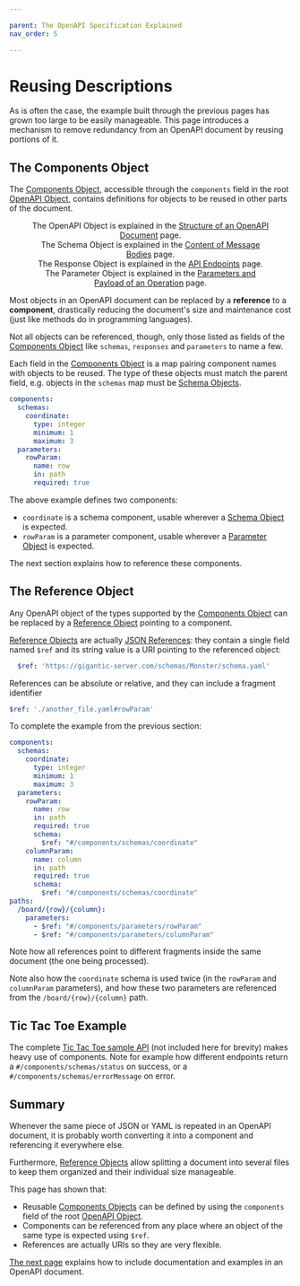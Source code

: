 ```yaml
---

parent: The OpenAPI Specification Explained
nav_order: 5

---
```


# Reusing Descriptions

As is often the case, the example built through the previous pages has grown too large to be easily manageable. This page introduces a mechanism to remove redundancy from an OpenAPI document by reusing portions of it.

## The Components Object

The [Components Object](https://spec.openapis.org/oas/v3.1.0#componentsObject),
accessible through the `components` field in the root [OpenAPI Object](https://spec.openapis.org/oas/v3.1.0#oasObject), contains definitions for objects to be reused in other parts of the document.

<figure style="text-align:center">
   <object type="image/svg+xml" data="img/components-object.svg"></object>
  <figcaption>The OpenAPI Object is explained in the <a href="specification-structure.html">Structure of an OpenAPI Document</a> page.<br/>The Schema Object is explained in the <a href="specification-content.html">Content of Message Bodies</a> page.<br/>The Response Object is explained in the <a href="specification-paths.html">API Endpoints</a> page.<br/>The Parameter Object is explained in the <a href="specification-parameters.html">Parameters and Payload of an Operation</a> page.</figcaption>
</figure>

Most objects in an OpenAPI document can be replaced by a **reference** to a **component**, drastically reducing the document's size and maintenance cost (just like methods do in programming languages).

Not all objects can be referenced, though, only those listed as fields of the [Components Object](https://spec.openapis.org/oas/v3.1.0#componentsObject) like `schemas`, `responses` and `parameters` to name a few.

Each field in the [Components Object](https://spec.openapis.org/oas/v3.1.0#componentsObject) is a map pairing component names with objects to be reused. The type of these objects must match the parent field, e.g. objects in the `schemas` map must be [Schema Objects](https://spec.openapis.org/oas/v3.1.0#schemaObject).

```yaml
components:
  schemas:
    coordinate:
      type: integer
      minimum: 1
      maximum: 3
  parameters:
    rowParam:
      name: row
      in: path
      required: true
```

The above example defines two components:

- `coordinate` is a schema component, usable wherever a [Schema Object](https://spec.openapis.org/oas/v3.1.0#schemaObject) is expected.
- `rowParam` is a parameter component, usable wherever a [Parameter Object](https://spec.openapis.org/oas/v3.1.0#parameterObject) is expected.

The next section explains how to reference these components.

## The Reference Object

Any OpenAPI object of the types supported by the [Components Object](https://spec.openapis.org/oas/v3.1.0#componentsObject) can be replaced by a [Reference Object](https://spec.openapis.org/oas/v3.1.0#referenceObject) pointing to a component.

[Reference Objects](https://spec.openapis.org/oas/v3.1.0#referenceObject) are actually [JSON References](https://tools.ietf.org/html/draft-pbryan-zyp-json-ref-03): they contain a single field named `$ref` and its string value is a URI pointing to the referenced object:

```yaml
  $ref: 'https://gigantic-server.com/schemas/Monster/schema.yaml'
```

References can be absolute or relative, and they can include a fragment identifier

```yaml
$ref: './another_file.yaml#rowParam'
```

To complete the example from the previous section:

```yaml
components:
  schemas:
    coordinate:
      type: integer
      minimum: 1
      maximum: 3
  parameters:
    rowParam:
      name: row
      in: path
      required: true
      schema:
        $ref: "#/components/schemas/coordinate"
    columnParam:
      name: column
      in: path
      required: true
      schema:
        $ref: "#/components/schemas/coordinate"
paths:
  /board/{row}/{column}:
    parameters:
      - $ref: "#/components/parameters/rowParam"
      - $ref: "#/components/parameters/columnParam"
```

Note how all references point to different fragments inside the same document (the one being processed).

Note also how the `coordinate` schema is used twice (in the `rowParam` and `columnParam` parameters), and how these two parameters are referenced from the `/board/{row}/{column}` path.

## Tic Tac Toe Example

The complete [Tic Tac Toe sample API](examples/tictactoe.yaml) (not included here for brevity) makes heavy use of components. Note for example how different endpoints return a `#/components/schemas/status` on success, or a `#/components/schemas/errorMessage` on error.

## Summary

Whenever the same piece of JSON or YAML is repeated in an OpenAPI document, it is probably worth converting it into a component and referencing it everywhere else.

Furthermore, [Reference Objects](https://spec.openapis.org/oas/v3.1.0#referenceObject) allow splitting a document into several files to keep them organized and their individual size manageable.

This page has shown that:

- Reusable [Components Objects](https://spec.openapis.org/oas/v3.1.0#componentsObject) can be defined by using the `components` field of the root [OpenAPI Object](https://spec.openapis.org/oas/v3.1.0#oasObject).
- Components can be referenced from any place where an object of the same type is expected using `$ref`.
- References are actually URIs so they are very flexible.

[The next page](specification-docs.md) explains how to include documentation and examples in an OpenAPI document.
